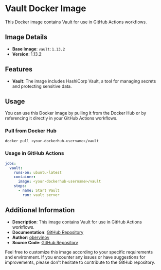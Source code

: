 # Vault Docker Image

This Docker image contains Vault for use in GitHub Actions workflows.

## Image Details

- **Base Image**: `vault:1.13.2`
- **Version**: 1.13.2

## Features

- **Vault**: The image includes HashiCorp Vault, a tool for managing secrets and protecting sensitive data.

## Usage

You can use this Docker image by pulling it from the Docker Hub or by referencing it directly in your GitHub Actions workflows.

### Pull from Docker Hub

```bash
docker pull <your-dockerhub-username>/vault
```

### Usage in GitHub Actions

```yaml
jobs:
  vault:
    runs-on: ubuntu-latest
    container:
      image: <your-dockerhub-username>/vault
    steps:
      - name: Start Vault
        run: vault server
```

## Additional Information

- **Description**: This image contains Vault for use in GitHub Actions workflows.
- **Documentation**: [GitHub Repository](https://github.com/obervinov/images/docker/vault/README.md)
- **Author**: [obervinov](https://github.com/obervinov)
- **Source Code**: [GitHub Repository](https://github.com/obervinov/images)

Feel free to customize this image according to your specific requirements and environment. If you encounter any issues or have suggestions for improvements, please don't hesitate to contribute to the GitHub repository.
